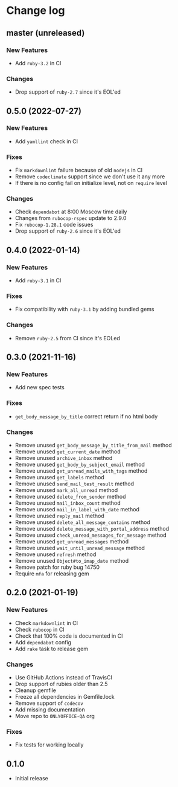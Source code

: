 # Change log

## master (unreleased)

### New Features

* Add `ruby-3.2` in CI

### Changes

* Drop support of `ruby-2.7` since it's EOL'ed

## 0.5.0 (2022-07-27)

### New Features

* Add `yamllint` check in CI

### Fixes

* Fix `markdownlint` failure because of old `nodejs` in CI
* Remove `codeclimate` support since we don't use it any more
* If there is no config fail on initialize level, not on `require` level

### Changes

* Check `dependabot` at 8:00 Moscow time daily
* Changes from `rubocop-rspec` update to 2.9.0
* Fix `rubocop-1.28.1` code issues
* Drop support of `ruby-2.6` since it's EOL'ed

## 0.4.0 (2022-01-14)

### New Features

* Add `ruby-3.1` in CI

### Fixes

* Fix compatibility with `ruby-3.1` by adding bundled gems

### Changes

* Remove `ruby-2.5` from CI since it's EOLed

## 0.3.0 (2021-11-16)

### New Features

* Add new spec tests

### Fixes

* `get_body_message_by_title` correct return if no html body

### Changes

* Remove unused `get_body_message_by_title_from_mail` method
* Remove unused `get_current_date` method
* Remove unused `archive_inbox` method
* Remove unused `get_body_by_subject_email` method
* Remove unused `get_unread_mails_with_tags` method
* Remove unused `get_labels` method
* Remove unused `send_mail_test_result` method
* Remove unused `mark_all_unread` method
* Remove unused `delete_from_sender` method
* Remove unused `mail_inbox_count` method
* Remove unused `mail_in_label_with_date` method
* Remove unused `reply_mail` method
* Remove unused `delete_all_message_contains` method
* Remove unused `delete_message_with_portal_address` method
* Remove unused `check_unread_messages_for_message` method
* Remove unused `get_unread_messages` method
* Remove unused `wait_until_unread_message` method
* Remove unused `refresh` method
* Remove unused `Object#to_imap_date` method
* Remove patch for ruby bug 14750
* Require `mfa` for releasing gem

## 0.2.0 (2021-01-19)

### New Features

* Check `markdownlint` in CI
* Check `rubocop` in CI
* Check that 100% code is documented in CI
* Add `dependabot` config
* Add `rake` task to release gem

### Changes

* Use GitHub Actions instead of TravisCI
* Drop support of rubies older than 2.5
* Cleanup gemfile
* Freeze all dependencies in Gemfile.lock
* Remove support of `codecov`
* Add missing documentation
* Move repo to `ONLYOFFICE-QA` org

### Fixes

* Fix tests for working locally

## 0.1.0

* Initial release

